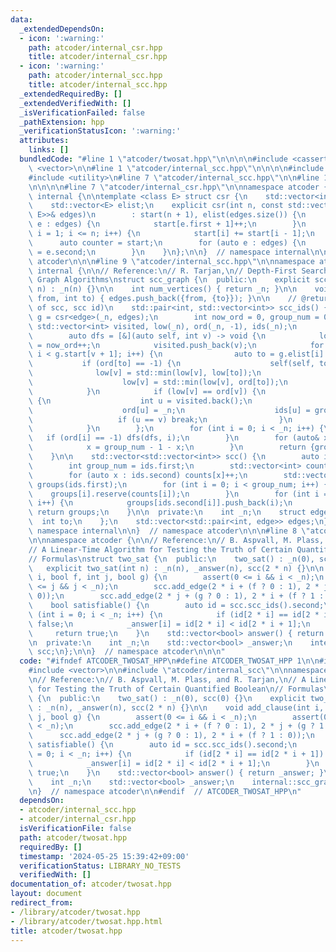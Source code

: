 ```yaml
---
data:
  _extendedDependsOn:
  - icon: ':warning:'
    path: atcoder/internal_csr.hpp
    title: atcoder/internal_csr.hpp
  - icon: ':warning:'
    path: atcoder/internal_scc.hpp
    title: atcoder/internal_scc.hpp
  _extendedRequiredBy: []
  _extendedVerifiedWith: []
  _isVerificationFailed: false
  _pathExtension: hpp
  _verificationStatusIcon: ':warning:'
  attributes:
    links: []
  bundledCode: "#line 1 \"atcoder/twosat.hpp\"\n\n\n\n#include <cassert>\n#include\
    \ <vector>\n\n#line 1 \"atcoder/internal_scc.hpp\"\n\n\n\n#include <algorithm>\n\
    #include <utility>\n#line 7 \"atcoder/internal_scc.hpp\"\n\n#line 1 \"atcoder/internal_csr.hpp\"\
    \n\n\n\n#line 7 \"atcoder/internal_csr.hpp\"\n\nnamespace atcoder {\nnamespace\
    \ internal {\n\ntemplate <class E> struct csr {\n    std::vector<int> start;\n\
    \    std::vector<E> elist;\n    explicit csr(int n, const std::vector<std::pair<int,\
    \ E>>& edges)\n        : start(n + 1), elist(edges.size()) {\n        for (auto\
    \ e : edges) {\n            start[e.first + 1]++;\n        }\n        for (int\
    \ i = 1; i <= n; i++) {\n            start[i] += start[i - 1];\n        }\n  \
    \      auto counter = start;\n        for (auto e : edges) {\n            elist[counter[e.first]++]\
    \ = e.second;\n        }\n    }\n};\n\n}  // namespace internal\n\n}  // namespace\
    \ atcoder\n\n\n#line 9 \"atcoder/internal_scc.hpp\"\n\nnamespace atcoder {\nnamespace\
    \ internal {\n\n// Reference:\n// R. Tarjan,\n// Depth-First Search and Linear\
    \ Graph Algorithms\nstruct scc_graph {\n  public:\n    explicit scc_graph(int\
    \ n) : _n(n) {}\n\n    int num_vertices() { return _n; }\n\n    void add_edge(int\
    \ from, int to) { edges.push_back({from, {to}}); }\n\n    // @return pair of (#\
    \ of scc, scc id)\n    std::pair<int, std::vector<int>> scc_ids() {\n        auto\
    \ g = csr<edge>(_n, edges);\n        int now_ord = 0, group_num = 0;\n       \
    \ std::vector<int> visited, low(_n), ord(_n, -1), ids(_n);\n        visited.reserve(_n);\n\
    \        auto dfs = [&](auto self, int v) -> void {\n            low[v] = ord[v]\
    \ = now_ord++;\n            visited.push_back(v);\n            for (int i = g.start[v];\
    \ i < g.start[v + 1]; i++) {\n                auto to = g.elist[i].to;\n     \
    \           if (ord[to] == -1) {\n                    self(self, to);\n      \
    \              low[v] = std::min(low[v], low[to]);\n                } else {\n\
    \                    low[v] = std::min(low[v], ord[to]);\n                }\n\
    \            }\n            if (low[v] == ord[v]) {\n                while (true)\
    \ {\n                    int u = visited.back();\n                    visited.pop_back();\n\
    \                    ord[u] = _n;\n                    ids[u] = group_num;\n \
    \                   if (u == v) break;\n                }\n                group_num++;\n\
    \            }\n        };\n        for (int i = 0; i < _n; i++) {\n         \
    \   if (ord[i] == -1) dfs(dfs, i);\n        }\n        for (auto& x : ids) {\n\
    \            x = group_num - 1 - x;\n        }\n        return {group_num, ids};\n\
    \    }\n\n    std::vector<std::vector<int>> scc() {\n        auto ids = scc_ids();\n\
    \        int group_num = ids.first;\n        std::vector<int> counts(group_num);\n\
    \        for (auto x : ids.second) counts[x]++;\n        std::vector<std::vector<int>>\
    \ groups(ids.first);\n        for (int i = 0; i < group_num; i++) {\n        \
    \    groups[i].reserve(counts[i]);\n        }\n        for (int i = 0; i < _n;\
    \ i++) {\n            groups[ids.second[i]].push_back(i);\n        }\n       \
    \ return groups;\n    }\n\n  private:\n    int _n;\n    struct edge {\n      \
    \  int to;\n    };\n    std::vector<std::pair<int, edge>> edges;\n};\n\n}  //\
    \ namespace internal\n\n}  // namespace atcoder\n\n\n#line 8 \"atcoder/twosat.hpp\"\
    \n\nnamespace atcoder {\n\n// Reference:\n// B. Aspvall, M. Plass, and R. Tarjan,\n\
    // A Linear-Time Algorithm for Testing the Truth of Certain Quantified Boolean\n\
    // Formulas\nstruct two_sat {\n  public:\n    two_sat() : _n(0), scc(0) {}\n \
    \   explicit two_sat(int n) : _n(n), _answer(n), scc(2 * n) {}\n\n    void add_clause(int\
    \ i, bool f, int j, bool g) {\n        assert(0 <= i && i < _n);\n        assert(0\
    \ <= j && j < _n);\n        scc.add_edge(2 * i + (f ? 0 : 1), 2 * j + (g ? 1 :\
    \ 0));\n        scc.add_edge(2 * j + (g ? 0 : 1), 2 * i + (f ? 1 : 0));\n    }\n\
    \    bool satisfiable() {\n        auto id = scc.scc_ids().second;\n        for\
    \ (int i = 0; i < _n; i++) {\n            if (id[2 * i] == id[2 * i + 1]) return\
    \ false;\n            _answer[i] = id[2 * i] < id[2 * i + 1];\n        }\n   \
    \     return true;\n    }\n    std::vector<bool> answer() { return _answer; }\n\
    \n  private:\n    int _n;\n    std::vector<bool> _answer;\n    internal::scc_graph\
    \ scc;\n};\n\n}  // namespace atcoder\n\n\n"
  code: "#ifndef ATCODER_TWOSAT_HPP\n#define ATCODER_TWOSAT_HPP 1\n\n#include <cassert>\n\
    #include <vector>\n\n#include \"atcoder/internal_scc\"\n\nnamespace atcoder {\n\
    \n// Reference:\n// B. Aspvall, M. Plass, and R. Tarjan,\n// A Linear-Time Algorithm\
    \ for Testing the Truth of Certain Quantified Boolean\n// Formulas\nstruct two_sat\
    \ {\n  public:\n    two_sat() : _n(0), scc(0) {}\n    explicit two_sat(int n)\
    \ : _n(n), _answer(n), scc(2 * n) {}\n\n    void add_clause(int i, bool f, int\
    \ j, bool g) {\n        assert(0 <= i && i < _n);\n        assert(0 <= j && j\
    \ < _n);\n        scc.add_edge(2 * i + (f ? 0 : 1), 2 * j + (g ? 1 : 0));\n  \
    \      scc.add_edge(2 * j + (g ? 0 : 1), 2 * i + (f ? 1 : 0));\n    }\n    bool\
    \ satisfiable() {\n        auto id = scc.scc_ids().second;\n        for (int i\
    \ = 0; i < _n; i++) {\n            if (id[2 * i] == id[2 * i + 1]) return false;\n\
    \            _answer[i] = id[2 * i] < id[2 * i + 1];\n        }\n        return\
    \ true;\n    }\n    std::vector<bool> answer() { return _answer; }\n\n  private:\n\
    \    int _n;\n    std::vector<bool> _answer;\n    internal::scc_graph scc;\n};\n\
    \n}  // namespace atcoder\n\n#endif  // ATCODER_TWOSAT_HPP\n"
  dependsOn:
  - atcoder/internal_scc.hpp
  - atcoder/internal_csr.hpp
  isVerificationFile: false
  path: atcoder/twosat.hpp
  requiredBy: []
  timestamp: '2024-05-25 15:39:42+09:00'
  verificationStatus: LIBRARY_NO_TESTS
  verifiedWith: []
documentation_of: atcoder/twosat.hpp
layout: document
redirect_from:
- /library/atcoder/twosat.hpp
- /library/atcoder/twosat.hpp.html
title: atcoder/twosat.hpp
---
```

